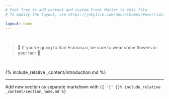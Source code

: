 ```yaml
---
# Feel free to add content and custom Front Matter to this file.
# To modify the layout, see https://jekyllrb.com/docs/themes/#overriding-theme-defaults

layout: home
---
```


<br/>

> 🎵 If you're going to San Francisco, be sure to wear some flowers in your hair 🎵

<br/>

{% include_relative _content/introduction.md %}

---

Add new section as separate markdown with `{{ '{' }}% include_relative _content/section_name.md %}`
